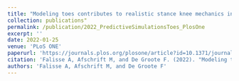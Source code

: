 ```yaml
---
title: "Modeling toes contributes to realistic stance knee mechanics in three-dimensional predictive simulations of walking"
collection: publications"
permalink: /publication/2022_PredictiveSimulationsToes_PlosOne
excerpt: ''
date: 2022-01-25
venue: 'PLoS ONE'
paperurl: 'https://journals.plos.org/plosone/article?id=10.1371/journal.pone.0256311'
citation: 'Falisse A, Afschrift M, and De Groote F. (2022). "Modeling toes contributes to realistic stance knee mechanics in three-dimensional predictive simulations of walking." <i>PLoS ONE</i>. 17(1): e0256311.'
authors: 'Falisse A, Afschrift M, and De Groote F'
---
```

